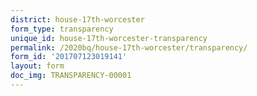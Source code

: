 ```yaml
---
district: house-17th-worcester
form_type: transparency
unique_id: house-17th-worcester-transparency
permalink: /2020bq/house-17th-worcester/transparency/
form_id: '201707123019141'
layout: form
doc_img: TRANSPARENCY-00001
---
```

